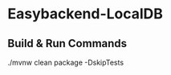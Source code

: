 # Easybackend-LocalDB

## Build & Run Commands

<!-- To Build Jar file) -->
./mvnw clean package -DskipTests    
